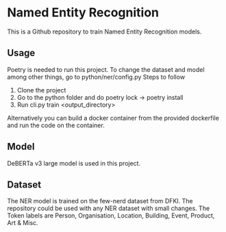 # Named Entity Recognition 

This is a Github repository to train Named Entity Recognition models. 

## Usage

Poetry is needed to run this project. 
To change the dataset and model among other things, go to python/ner/config.py 
Steps to follow
1. Clone the project
2. Go to the python folder and do poetry lock -> poetry install
3. Run cli.py train <output_directory>

Alternatively you can build a docker container from the provided dockerfile and run the code on the container.

## Model

DeBERTa v3 large model is used in this project. 

## Dataset

The NER model is trained on the few-nerd dataset from DFKI. The repository could be used with any NER dataset with small changes.
The Token labels are Person, Organisation, Location, Building, Event, Product, Art & Misc.

